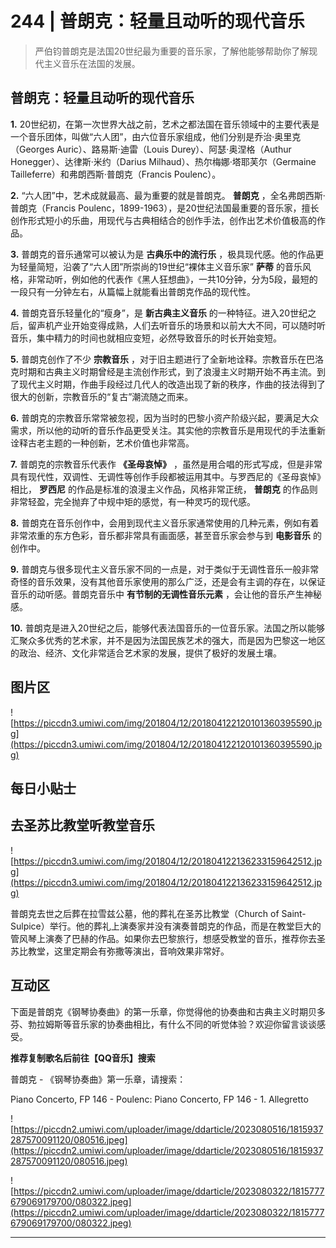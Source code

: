 # 244 | 普朗克：轻量且动听的现代音乐

> 严伯钧普朗克是法国20世纪最为重要的音乐家，了解他能够帮助你了解现代主义音乐在法国的发展。

## 普朗克：轻量且动听的现代音乐

 **1.** 20世纪初，在第一次世界大战之前，艺术之都法国在音乐领域中的主要代表是一个音乐团体，叫做“六人团”，由六位音乐家组成，他们分别是乔治·奥里克（Georges Auric）、路易斯·迪雷（Louis Durey）、阿瑟·奥涅格（Authur Honegger）、达律斯·米约（Darius Milhaud）、热尔梅娜·塔耶芙尔（Germaine Tailleferre）和弗朗西斯·普朗克（Francis Poulenc）。

 **2.** “六人团”中，艺术成就最高、最为重要的就是普朗克。 **普朗克** ，全名弗朗西斯·普朗克（Francis Poulenc，1899-1963），是20世纪法国最重要的音乐家，擅长创作形式短小的乐曲，用现代与古典相结合的创作手法，创作出艺术价值极高的作品。

 **3.** 普朗克的音乐通常可以被认为是 **古典乐中的流行乐** ，极具现代感。他的作品更为轻量简短，沿袭了“六人团”所崇尚的19世纪“裸体主义音乐家” **萨蒂** 的音乐风格，非常动听，例如他的代表作《黑人狂想曲》，一共10分钟，分为5段，最短的一段只有一分钟左右，从篇幅上就能看出普朗克作品的现代性。

 **4.** 普朗克音乐轻量化的“瘦身”，是 **新古典主义音乐** 的一种特征。进入20世纪之后，留声机产业开始变得成熟，人们去听音乐的场景和以前大大不同，可以随时听音乐，集中精力的时间也就相应变短，必然导致音乐的时长开始变短。

 **5.** 普朗克创作了不少 **宗教音乐** ，对于旧主题进行了全新地诠释。宗教音乐在巴洛克时期和古典主义时期曾经是主流创作形式，到了浪漫主义时期开始不再主流。到了现代主义时期，作曲手段经过几代人的改造出现了新的秩序，作曲的技法得到了很大的创新，宗教音乐的“复古”潮流随之而来。

 **6.** 普朗克的宗教音乐常常被忽视，因为当时的巴黎小资产阶级兴起，要满足大众需求，所以他的动听的音乐作品更受关注。其实他的宗教音乐是用现代的手法重新诠释古老主题的一种创新，艺术价值也非常高。

 **7.** 普朗克的宗教音乐代表作 **《圣母哀悼》** ，虽然是用合唱的形式写成，但是非常具有现代性，双调性、无调性等创作手段都被运用其中。与罗西尼的《圣母哀悼》相比， **罗西尼** 的作品是标准的浪漫主义作品，风格非常正统， **普朗克** 的作品则非常轻盈，完全抛弃了中规中矩的感觉，有一种灵巧的现代感。

 **8.** 普朗克在音乐创作中，会用到现代主义音乐家通常使用的几种元素，例如有着非常浓重的东方色彩，音乐都非常具有画面感，甚至音乐家会参与到 **电影音乐** 的创作中。

 **9.** 普朗克与很多现代主义音乐家不同的一点是，对于类似于无调性音乐一般非常奇怪的音乐效果，没有其他音乐家使用的那么广泛，还是会有主调的存在，以保证音乐的动听感。普朗克音乐中 **有节制的无调性音乐元素** ，会让他的音乐产生神秘感。

 **10.** 普朗克是进入20世纪之后，能够代表法国音乐的一位音乐家。法国之所以能够汇聚众多优秀的艺术家，并不是因为法国民族艺术的强大，而是因为巴黎这一地区的政治、经济、文化非常适合艺术家的发展，提供了极好的发展土壤。

## 图片区

![https://piccdn3.umiwi.com/img/201804/12/201804122120101360395590.jpg](https://piccdn3.umiwi.com/img/201804/12/201804122120101360395590.jpg)

## 每日小贴士

## 去圣苏比教堂听教堂音乐

![https://piccdn3.umiwi.com/img/201804/12/201804122136233159642512.jpg](https://piccdn3.umiwi.com/img/201804/12/201804122136233159642512.jpg)

普朗克去世之后葬在拉雪兹公墓，他的葬礼在圣苏比教堂（Church of Saint-Sulpice）举行。他的葬礼上演奏家并没有演奏普朗克的作品，而是在教堂巨大的管风琴上演奏了巴赫的作品。如果你去巴黎旅行，想感受教堂的音乐，推荐你去圣苏比教堂，这里定期会有弥撒等演出，音响效果非常好。

## 互动区

下面是普朗克《钢琴协奏曲》的第一乐章，你觉得他的协奏曲和古典主义时期贝多芬、勃拉姆斯等音乐家的协奏曲相比，有什么不同的听觉体验？欢迎你留言谈谈感受。

 **推荐复制歌名后前往【QQ音乐】搜索**

普朗克 - 《钢琴协奏曲》第一乐章，请搜索：

Piano Concerto, FP 146 - Poulenc: Piano Concerto, FP 146 - 1. Allegretto

![https://piccdn2.umiwi.com/uploader/image/ddarticle/2023080516/1815937287570091120/080516.jpeg](https://piccdn2.umiwi.com/uploader/image/ddarticle/2023080516/1815937287570091120/080516.jpeg)

![https://piccdn2.umiwi.com/uploader/image/ddarticle/2023080322/1815777679069179700/080322.jpeg](https://piccdn2.umiwi.com/uploader/image/ddarticle/2023080322/1815777679069179700/080322.jpeg)

---
